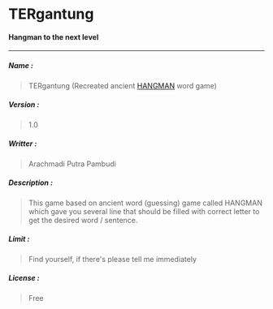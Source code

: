 # TERgantung

#### Hangman to the next level

***

##### Name :
> TERgantung (Recreated ancient <a href="#" onclick="window.open('https://en.wikipedia.org/wiki/Hangman_(game)');" title="HANGMAN definition in Wikipedia">HANGMAN</a> word game)
##### Version :
> 1.0
##### Writter :
> Arachmadi Putra Pambudi
##### Description :
> This game based on ancient word (guessing) game called HANGMAN which gave you several line that should be filled with correct letter to get the desired word / sentence.
##### Limit :
> Find yourself, if there's please tell me immediately
##### License :
> Free

